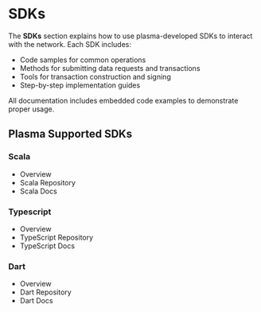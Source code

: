 # SDKs

The **SDKs** section explains how to use plasma-developed SDKs to interact with the network. Each SDK includes:

* Code samples for common operations
* Methods for submitting data requests and transactions
* Tools for transaction construction and signing
* Step-by-step implementation guides

All documentation includes embedded code examples to demonstrate proper usage.

## Plasma Supported SDKs

### Scala

* Overview
* Scala Repository
* Scala Docs

### Typescript

* Overview
* TypeScript Repository
* TypeScript Docs

### Dart

* Overview
* Dart Repository
* Dart Docs
